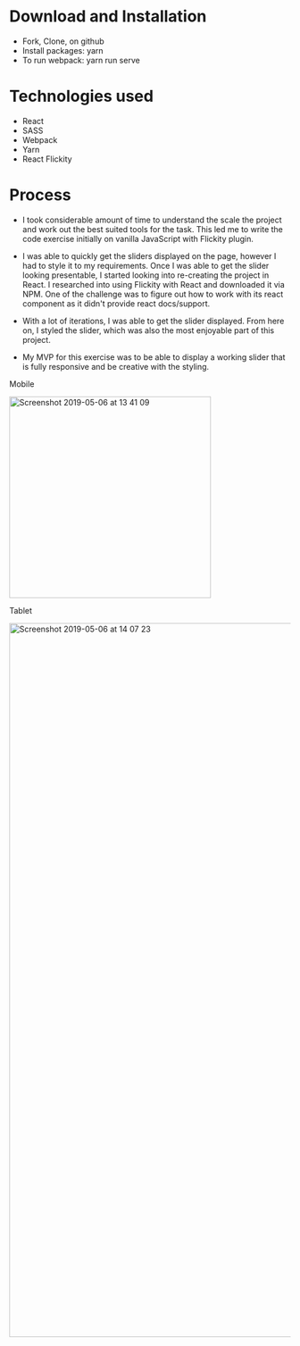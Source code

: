 # Download and Installation

* Fork, Clone, on github
* Install packages: yarn
* To run webpack: yarn run serve

# Technologies used

* React
* SASS
* Webpack
* Yarn
* React Flickity

# Process

* I took considerable amount of time to understand the scale the project and work out the best suited tools for the task. This led me to write the code exercise initially on vanilla JavaScript with Flickity plugin.

* I was able to quickly get the sliders displayed on the page, however I had to style it to my requirements. Once I was able to get the slider looking presentable, I started looking into re-creating the project in React. I researched into using Flickity with React and downloaded it via NPM. One of the challenge was to figure out how to work with its react component as it didn't provide react docs/support.

* With a lot of iterations, I was able to get the slider displayed. From here on, I styled the slider, which was also the most enjoyable part of this project.

* My MVP for this exercise was to be able to display a working slider that is fully responsive and be creative with the styling.


Mobile

<img width="361" alt="Screenshot 2019-05-06 at 13 41 09" src="https://user-images.githubusercontent.com/42609274/57225652-ea9f4f80-7004-11e9-9e4b-850ecf4ed721.png">


Tablet

<img width="1279" alt="Screenshot 2019-05-06 at 14 07 23" src="https://user-images.githubusercontent.com/42609274/57227040-559e5580-7008-11e9-9933-85fbcd76e216.png">
